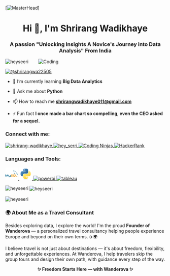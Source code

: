 [![MasterHead](https://user-images.githubusercontent.com/10498744/210012254-234538ff-d198-48aa-8964-37e6fd45d227.gif)]
<h1 align="center">Hi 👋, I'm Shrirang Wadikhaye</h1>
<h3 align="center">A passion "Unlocking Insights A Novice's Journey into Data Analysis" From India</h3>
<img align="right" alt="Coding" width="400" src="https://cdn.dribbble.com/users/1162077/screenshots/3848914/programmer.gif">

<p align="left"> <img src="https://komarev.com/ghpvc/?username=heyseeri&label=Profile%20views&color=0e75b6&style=flat" alt="heyseeri" /> </p>

<p align="left"> <a href="https://twitter.com/@shrirangwa22505" target="blank"><img src="https://img.shields.io/twitter/follow/@shrirangwa22505?logo=twitter&style=for-the-badge" alt="@shrirangwa22505" /></a> </p>

- 🌱 I’m currently learning **Big Data Analytics**

- 💬 Ask me about **Python**

- 📫 How to reach me **shrirangwadikhaye011@gmail.com**

- ⚡ Fun fact **I once made a bar chart so compelling, even the CEO asked for a sequel.**

<h3 align="left">Connect with me:</h3>
<p align="left">
  <!-- LinkedIn -->
  <a href="https://www.linkedin.com/in/shrirang-wadikhaye-47b0a1250/" target="blank">
    <img align="center" src="https://raw.githubusercontent.com/rahuldkjain/github-profile-readme-generator/master/src/images/icons/Social/linked-in-alt.svg" alt="shrirang-wadikhaye" height="30" width="40" />
  </a>

  <!-- Instagram -->
  <a href="https://www.instagram.com/hey_seeri/" target="blank">
    <img align="center" src="https://raw.githubusercontent.com/rahuldkjain/github-profile-readme-generator/master/src/images/icons/Social/instagram.svg" alt="hey_serri" height="30" width="40" />
  </a>

  <!-- Coding Ninjas -->
  <a href="https://www.naukri.com/code360/profile/Heyserri" target="blank">
    <img align="center" src="https://cdn.iconscout.com/icon/free/png-256/codingninjas-3629284-3032080.png" alt="Coding Ninjas" height="30" width="30" />
  </a>

  <!-- HackerRank -->
  <a href="https://www.hackerrank.com/profile/shrirangwadikha1" target="blank">
    <img align="center" src="https://raw.githubusercontent.com/rahuldkjain/github-profile-readme-generator/master/src/images/icons/Social/hackerrank.svg" alt="HackerRank" height="30" width="40" />
  </a>
</p>

<h3 align="left">Languages and Tools:</h3>
<p align="left"> 
  <a href="https://www.mysql.com/" target="_blank" rel="noreferrer"> 
    <img src="https://raw.githubusercontent.com/devicons/devicon/master/icons/mysql/mysql-original-wordmark.svg" alt="mysql" width="40" height="40"/> 
  </a> 
  <a href="https://www.python.org" target="_blank" rel="noreferrer"> 
    <img src="https://raw.githubusercontent.com/devicons/devicon/master/icons/python/python-original.svg" alt="python" width="40" height="40"/> 
  </a> 
  <a href="https://powerbi.microsoft.com/" target="_blank" rel="noreferrer"> 
    <img src="https://img.icons8.com/color/48/000000/power-bi.png" alt="powerbi" width="40" height="40"/> 
  </a> 
  <a href="https://www.tableau.com/" target="_blank" rel="noreferrer"> 
    <img src="https://img.icons8.com/color/48/000000/tableau-software.png" alt="tableau" width="40" height="40"/> 
  </a> 
</p>

<p><img align="left" src="https://github-readme-stats.vercel.app/api/top-langs?username=heyseeri&show_icons=true&locale=en&layout=compact" alt="heyseeri" /></p>

<p>&nbsp;<img align="center" src="https://github-readme-stats.vercel.app/api?username=heyseeri&show_icons=true&locale=en" alt="heyseeri" /></p>

<p><img align="center" src="https://github-readme-streak-stats.herokuapp.com/?user=heyseeri&" alt="heyseeri" /></p>

<h3 align="left">🌍 About Me as a Travel Consultant</h3>

<p align="left">
  Besides exploring data, I explore the world! I'm the proud <strong>Founder of Wanderova</strong> — a personalized travel consultancy helping people experience Europe and beyond on their own terms. ✈️🌍  
</p>

<p align="left">
  I believe travel is not just about destinations — it's about freedom, flexibility, and unforgettable experiences. At Wanderova, I help travelers skip the group tours and design their own path, with guidance every step of the way.
</p>


<p align="center"><strong>✨ Freedom Starts Here — with Wanderova ✨</strong></p>
